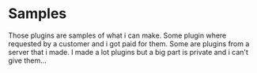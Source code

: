 # Samples
Those plugins are samples of what i can make. Some plugin where requested by a customer and i got paid for them. Some are plugins from a server that i made. I made a lot plugins but a big part is private and i can't give them…
